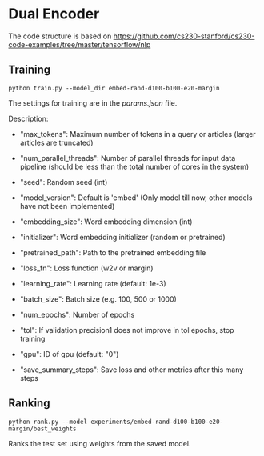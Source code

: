 # Dual Encoder

The code structure is based on https://github.com/cs230-stanford/cs230-code-examples/tree/master/tensorflow/nlp

## Training

```
python train.py --model_dir embed-rand-d100-b100-e20-margin
```

The settings for training are in the *params.json* file.

Description:

  - "max_tokens": Maximum number of tokens in a query or articles (larger articles are truncated)
  - "num_parallel_threads": Number of parallel threads for input data pipeline (should be less
  than the total number of cores in the system)
  - "seed": Random seed (int)
  - "model_version": Default is 'embed' (Only model till now, other models have not been implemented)
  - "embedding_size": Word embedding dimension (int)
  - "initializer": Word embedding initializer (random or pretrained)
  - "pretrained_path": Path to the pretrained embedding file

  - "loss_fn": Loss function (w2v or margin)
  - "learning_rate": Learning rate (default: 1e-3)
  - "batch_size": Batch size (e.g. 100, 500 or 1000)
  - "num_epochs": Number of epochs
  - "tol": If validation precision1 does not improve in tol epochs, stop training
  - "gpu": ID of gpu (default: "0")

  - "save_summary_steps": Save loss and other metrics after this many steps


## Ranking

```
python rank.py --model experiments/embed-rand-d100-b100-e20-margin/best_weights
```

Ranks the test set using weights from the saved model.